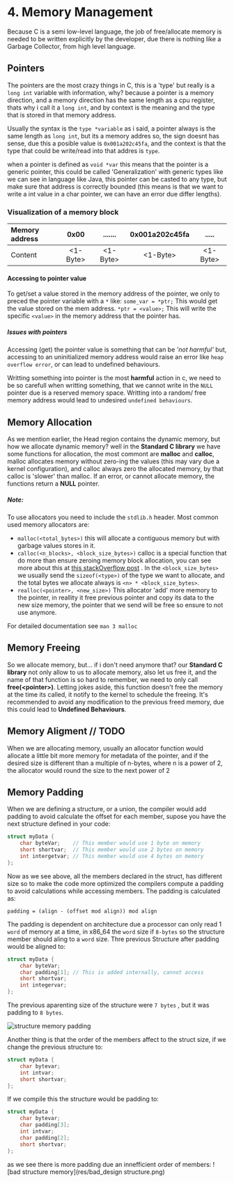 # 4. Memory Management
Because C is a semi low-level language, the job of free/allocate memory is needed to be written explicitly by the developer, due there is nothing like a Garbage Collector, from high level language.

## Pointers
The pointers are the most crazy things in C, this is a 'type' but really is a `long int` variable with information, why? because a pointer is a memory direction, and a memory direction has the same length as a cpu register, thats why i call it a `long int`, and by context is the meaning and the type that is stored in that memory address.

Usually the syntax is the `type *variable`
as i said, a pointer always is the same length as `long int`, but its  a memory addres so, the sign doesnt has sense, due this a posible value is `0x001a202c45fa`, and the context is that the type that could be write/read into that addres is `type`.

when a pointer is defined as `void *var`
this means that the pointer is a generic pointer, this could be called 'Generalization' with generic types like we can see in language like Java, this pointer can be casted to any type, but make sure that address is correctly bounded (this means is that we want to write a int value in a char pointer, we can have an error due differ lengths).

### Visualization of a memory block
|Memory address |   0x00    |  .......   | 0x001a202c45fa |    .....   |
| :------       | :----:    |  :-----:   |    :------:    |  :------:  |
|   Content     | \<1-Byte\>| \<1-Byte\> |   \<1-Byte\>   | \<1-Byte\> |

#### Accessing to pointer value
To get/set a value stored in the memory address of the pointer, we only to preced the pointer variable with a `*` like:
`some_var = *ptr;` This would get the value stored on the mem address.
`*ptr = <value>;` This will write the specific `<value>` in the memory address that the pointer has.

##### Issues with pointers
Accessing (get) the pointer value is something that can be _'not harmful'_ but, accessing to an uninitialized memory address would raise an error like `heap overflow error`, or can lead to undefined behaviours.

Writting something into pointer is the most **harmful** action in c, we need to be so carefull when writting something, that we cannot write in the `NULL` pointer due is a reserved memory space. Writting into a random/ free memory address would lead to undesired `undefined behaviours`.


## Memory Allocation
As we mention earlier, the Head region contains the dynamic memory, but how we allocate dynamic memory?
well in the  **Standard C library** we have some functions for allocation, the most commont are **malloc** and **calloc**, malloc allocates memory without zero-ing the values (this may vary due a kernel configuration), and calloc always zero the allocated memory, by that calloc is 'slower' than malloc.
If an error, or cannot allocate memory, the functions return a **NULL** pointer.

##### **Note:**
To use allocators you need to include the `stdlib.h` header.
Most common used memory allocators are:
- `malloc(<total_bytes>)` this will allocate a contiguous memory but with garbage values stores in it.
- `calloc(<n_blocks>, <block_size_bytes>)` calloc is a special function that do more than ensure zeroing memory block allocation, you can see more about this at [this stackOverflow post](https://stackoverflow.com/questions/4083916/two-arguments-to-calloc) . In the `<block_size_bytes>` we usually send the `sizeof(<type>)` of the type we want to allocate, and the total bytes we allocate always is  `<n> * <block_size_bytes>`.
- `realloc(<pointer>, <new_size>)` This allocator 'add' more memory to the pointer, in reallity it free previous pointer and copy its data to the new size memory, the pointer that we send will be free so ensure to not use anymore.

For detailed documentation see `man 3 malloc`

## Memory Freeing
So we allocate memory, but... if i don't need anymore that?
our **Standard C library** not only allow to us to allocate memory, also let us free it, and the name of that function is so hard to remember, we need to only call **free(\<pointer\>)**. Letting jokes aside, this function doesn't free the memory at the time its called, it notify to the kernel to schedule the freeing.
It's recommended to avoid any modification to the previous freed memory, due this could lead to **Undefined Behaviours**.

## Memory Aligment // TODO
When we are allocating memory, usually an allocator function would allocate a little bit more memory for metadata of the pointer, and if the desired size is different than a multiple of n-bytes, where n is a power of 2, the allocator would round the size to the next power of 2

## Memory Padding 
When we are defining a structure, or a union, the compiler would add padding to avoid calculate the offset for each member, supose you have the next structure defined in your code:
```c
struct myData {
	char byteVar;    // This member would use 1 byte on memory
	short shortvar;  // This member would use 2 bytes on memory
	int intergetvar; // This member would use 4 bytes on memory
};
```
Now as we see above, all the members declared in the struct, has different size so to make the code more optimized the compilers compute a padding to avoid calculations while accessing members.
The padding is calculated as:
```
padding = (align - (offset mod align)) mod align
```
The padding is dependent on architecture due a processor can only read 1 `word` of memory at a time, in x86_64 the `word` size if `8-bytes` so the structure member should aling to a `word` size.
Thre previous Structure after padding would be aligned to:
```c 
struct myData {
	char byteVar;
	char padding[1]; // This is added internally, cannot access
	short shortvar;
	int integervar;
};
```
The previous aparenting size of the structure were `7 bytes` , but it was padding to `8 bytes`.

![structure memory padding](original_structure_design_mem.png)


Another thing is that the order of the members affect to the struct size, if we change the previous structure to:
```c
struct myData {
	char bytevar;
	int intvar;
	short shortvar;
};
```
If we compile this the structure would be padding to:
```c
struct myData {
	char bytevar;
	char padding[3];
	int intvar;
	char padding[2];
	short shortvar;
};
```
as we see there is more padding due an innefficient order of members:
![bad structure memory](res/bad_design structure.png)
